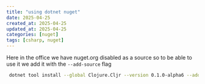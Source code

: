```yaml
---
title: "using dotnet nuget"
date: 2025-04-25
created_at: 2025-04-25
updated_at: 2025-04-25
categories: [nuget]
tags: [csharp, nuget]
---
```


Here in the office we have nuget.org disabled as a source so to be able to use it we add it with the `--add-source` flag 

```sh
 dotnet tool install --global Clojure.Cljr --version 0.1.0-alpha6 --add-source https://api.nuget.org/v3/index.json
```
